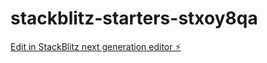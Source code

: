 # stackblitz-starters-stxoy8qa

[Edit in StackBlitz next generation editor ⚡️](https://stackblitz.com/~/github.com/rykea2/stackblitz-starters-stxoy8qa)